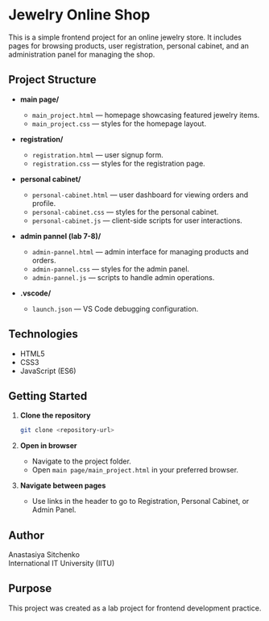 # Jewelry Online Shop

This is a simple frontend project for an online jewelry store. It includes pages for browsing products, user registration, personal cabinet, and an administration panel for managing the shop.

## Project Structure

- **main page/**

  - `main_project.html` — homepage showcasing featured jewelry items.
  - `main_project.css` — styles for the homepage layout.

- **registration/**

  - `registration.html` — user signup form.
  - `registration.css` — styles for the registration page.

- **personal cabinet/**

  - `personal-cabinet.html` — user dashboard for viewing orders and profile.
  - `personal-cabinet.css` — styles for the personal cabinet.
  - `personal-cabinet.js` — client-side scripts for user interactions.

- **admin pannel (lab 7-8)/**

  - `admin-pannel.html` — admin interface for managing products and orders.
  - `admin-pannel.css` — styles for the admin panel.
  - `admin-pannel.js` — scripts to handle admin operations.

- **.vscode/**

  - `launch.json` — VS Code debugging configuration.

## Technologies

- HTML5
- CSS3
- JavaScript (ES6)

## Getting Started

1. **Clone the repository**

   ```bash
   git clone <repository-url>
   ```

2. **Open in browser**

   - Navigate to the project folder.
   - Open `main page/main_project.html` in your preferred browser.

3. **Navigate between pages**

   - Use links in the header to go to Registration, Personal Cabinet, or Admin Panel.


## Author
Anastasiya Sitchenko  
International IT University (IITU)

## Purpose
This project was created as a lab project for frontend development practice. 

